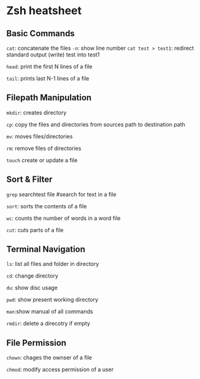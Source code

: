 # Zsh heatsheet

## Basic Commands 
`cat`: concatenate the files
    `-n`: show line number 
    `cat test > test1`: redirect standard output (write) test into test1
 
`head`: print the first N lines of a file

`tail`: prints last N-1 lines of a file 
 

## Filepath Manipulation
`mkdir`: creates directory 

`cp`: copy the files and directories from sources path to destination path 

`mv`: moves files/directories

`rm`: remove files of directories 
 
`touch` create or update a file 

## Sort & Filter 
`grep` searchtest file #search for text in a file 

`sort`: sorts the contents of a file 

`wc`: counts the number of words in a word file 

`cut`: cuts parts of a file


## Terminal Navigation

`ls`: list all files and folder in directory 

`cd`: change directory 

`du`: show disc usage 

`pwd`: show present working directory 

`man`:show manual of all commands

`rmdir`: delete a direcotry if empty 


## File Permission 

`chown`: chages the ownser of a file 

`chmod`: modify access permission of a user





